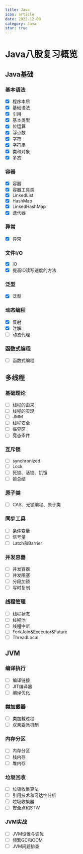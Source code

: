 ```yaml
---
title: Java
icon: article
date: 2022-12-09
category: Java
star: true
---
```


# Java八股复习概览

## **Java基础**

### **基本语法**

- [x] 程序本质
- [x] 基础语法
- [x] 引用
- [x] 基本类型
- [x] 位运算
- [x] 浮点数
- [x] 字符
- [x] 字符串
- [x] 类和对象
- [x] 多态

### 容器

- [x] 容器
- [x] 容器工具类
- [x] LinkedList
- [x] HashMap
- [x] LinkedHashMap
- [x] 迭代器

### 异常

- [x] 异常

### 文件I/O

- [x] IO
- [x] 提高IO读写速度的方法

### 泛型

- [x] 泛型

### 动态编程

- [x] 反射
- [x] 注解
- [ ] 动态代理

### 函数式编程

- [ ] 函数式编程

## 多线程

### 基础理论

- [ ] 线程的由来
- [ ] 线程的实现
- [ ] JMM
- [ ] 线程安全
- [ ] 临界区
- [ ] 竞态条件

### 互斥锁

- [ ] synchronized
- [ ] Lock
- [ ] 死锁、活锁、饥饿
- [ ] 锁总结

### 原子类

- [ ] CAS、无锁编程、原子类

### 同步工具

- [ ] 条件变量
- [ ] 信号量
- [ ] Latch和Barrier

### 并发容器

- [ ] 并发容器
- [ ] 并发阻塞
- [ ] 分段加锁
- [ ] 写时复制

### 线程管理

- [ ] 线程状态
- [ ] 线程池
- [ ] 线程中断
- [ ] ForkJoin&Executor&Future
- [ ] ThreadLocal

## JVM

### 编译执行

- [ ] 编译链接
- [ ] JIT编译器
- [ ] 编译优化

### 类加载器

- [ ] 类加载过程
- [ ] 双亲委派机制

### 内存分区

- [ ] 内存分区
- [ ] 栈内存
- [ ] 堆内存

### 垃圾回收

- [ ] 垃圾收集算法
- [ ] 引用技术和可达性分析
- [ ] 垃圾收集器
- [ ] 安全点和STW

### JVM实战

- [ ] JVM设置与调优
- [ ] 频繁GC和OOM
- [ ] JVM问题排查
